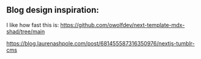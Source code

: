 ## Blog design inspiration:

I like how fast this is:
https://github.com/owolfdev/next-template-mdx-shad/tree/main



https://blog.laurenashpole.com/post/681455587316350976/nextjs-tumblr-cms


